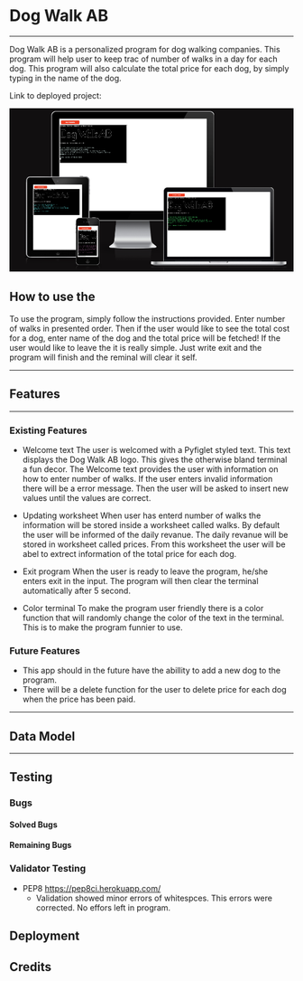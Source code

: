 # Dog Walk AB
***
Dog Walk AB is a personalized program for dog walking companies. This program will help user to keep trac of number of walks in a day for each dog. This program will also calculate the total price for each dog, by simply typing in the name of the dog.


Link to deployed project:

![Am I responsive](docs/amiresponsive.png)

## How to use the 
To use the program, simply follow the instructions provided. Enter number of walks in presented order. Then if the user would like to see the total cost for a dog, enter name of the dog and the total price will be fetched! If the user would like to leave the  it is really simple. Just write exit and the program will finish and the reminal will clear it self.
*** 
## Features
*** 
### Existing Features
- Welcome text
The user is welcomed with a Pyfiglet styled text. This text displays the Dog Walk AB logo. This gives the otherwise bland terminal a fun decor.
The Welcome text provides the user with information on how to enter number of walks. If the user enters invalid information there will be a error message. Then the user will be asked to insert new values until the values are correct.

- Updating worksheet
When user has enterd number of walks the information will be stored inside a worksheet called walks. By default the user will be informed of the daily revanue. The daily revanue will be stored in worksheet called prices. From this worksheet the user will be abel to extrect information of the total price for each dog.

- Exit program
When the user is ready to leave the program, he/she enters exit in the input. The program will then clear the terminal automatically after 5 second.

- Color terminal
To make the program user friendly there is a color function that will randomly change the color of the text in the terminal. This is to make the program funnier to use.
### Future Features
- This app should in the future have the abillity to add a new dog to the program.
- There will be a delete function for the user to delete price for each dog when the price has been paid.
*** 
## Data Model
***
## Testing
### Bugs
#### Solved Bugs
#### Remaining Bugs
### Validator Testing
- PEP8 https://pep8ci.herokuapp.com/
  - Validation showed minor errors of whitespces. This errors were corrected. No effors left in program.

## Deployment
## Credits

